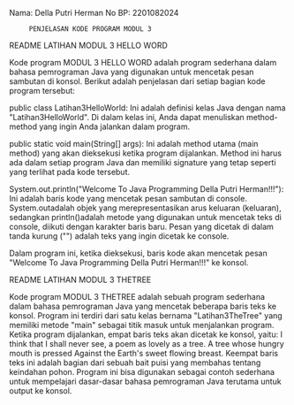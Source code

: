 Nama: Della Putri Herman
No BP: 2201082024

         PENJELASAN KODE PROGRAM MODUL 3

README LATIHAN MODUL 3 HELLO WORD

Kode program MODUL 3 HELLO WORD adalah program sederhana dalam bahasa pemrograman Java yang digunakan untuk mencetak pesan sambutan di konsol. Berikut adalah penjelasan dari setiap bagian kode program tersebut:

public class Latihan3HelloWorld: Ini adalah definisi kelas Java dengan nama "Latihan3HelloWorld". Di dalam kelas ini, Anda dapat menuliskan method-method yang ingin Anda jalankan dalam program.

public static void main(String[] args): Ini adalah method utama (main method) yang akan dieksekusi ketika program dijalankan. Method ini harus ada dalam setiap program Java dan memiliki signature yang tetap seperti yang terlihat pada kode tersebut.

System.out.println("Welcome To Java Programming Della Putri Herman!!!"): Ini adalah baris kode yang mencetak pesan sambutan di console. System.outadalah objek yang merepresentasikan arus keluaran (keluaran), sedangkan println()adalah metode yang digunakan untuk mencetak teks di console, diikuti dengan karakter baris baru. Pesan yang dicetak di dalam tanda kurung ("") adalah teks yang ingin dicetak ke console.

Dalam program ini, ketika dieksekusi, baris kode akan mencetak pesan "Welcome To Java Programming Della Putri Herman!!!" ke konsol.






README LATIHAN MODUL 3 THETREE

Kode program MODUL 3 THETREE adalah sebuah program sederhana dalam bahasa pemrograman Java yang mencetak beberapa baris teks ke konsol. Program ini terdiri dari satu kelas bernama "Latihan3TheTree" yang memiliki metode "main" sebagai titik masuk untuk menjalankan program. Ketika program dijalankan, empat baris teks akan dicetak ke konsol, yaitu:
I think that I shall never see,
a poem as lovely as a tree.
A tree whose hungry mouth is pressed
Against the Earth's sweet flowing breast.
Keempat baris teks ini adalah bagian dari sebuah bait puisi yang membahas tentang keindahan pohon. Program ini bisa digunakan sebagai contoh sederhana untuk mempelajari dasar-dasar bahasa pemrograman Java terutama untuk output ke konsol.
